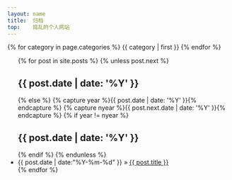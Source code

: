 ```yaml
---
layout: name
title:  归档
top:    捣乱的个人网站
---
```


<div>
{% for category in page.categories %}
<span>{{ category | first }}</span>
{% endfor %}
</div>

<div>
<ul>
{% for post in site.posts %}
{% unless post.next %}
<h2>{{ post.date | date: '%Y' }} </h2>
{% else %}
{% capture year %}{{ post.date | date: '%Y' }}{% endcapture %}
{% capture nyear %}{{ post.next.date | date: '%Y' }}{% endcapture %}
{% if year != nyear %}
<h2>{{ post.date | date: '%Y' }}</h2>
{% endif %}
{% endunless %}
<li>{{ post.date | date:"%Y-%m-%d" }} &raquo; <a href="{{ post.url }}">{{ post.title }}</a></li>
{% endfor %}
</ul>
</div>

